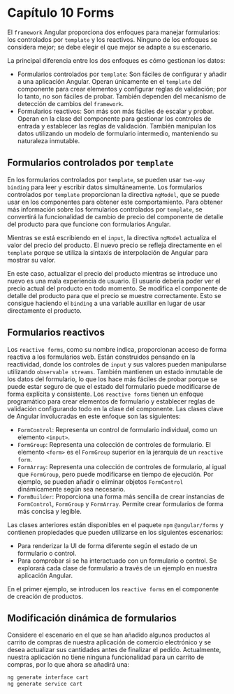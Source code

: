 # Capítulo 10 Forms

El `framework` Angular proporciona dos enfoques para manejar formularios: los controlados por `template` y los reactivos. Ninguno de los enfoques se considera mejor; se debe elegir el que mejor se adapte a su escenario.

La principal diferencia entre los dos enfoques es cómo gestionan los datos:

* Formularios controlados por `template`: Son fáciles de configurar y añadir a una aplicación Angular. Operan únicamente en el `template` del componente para crear elementos y configurar reglas de validación; por lo tanto, no son fáciles de probar. También dependen del mecanismo de detección de cambios del `framework`.
* Formularios reactivos: Son más son más fáciles de escalar y probar. Operan en la
clase del componente para gestionar los controles de entrada y establecer las reglas de validación. También manipulan los datos utilizando un modelo de formulario intermedio, manteniendo su naturaleza inmutable.

## Formularios controlados por `template`

En los formularios controlados por `template`, se pueden usar `two-way binding` para leer y escribir datos simultáneamente. Los formularios controlados por `template` proporcionan la directiva `ngModel`, que se puede usar en los componentes para obtener este comportamiento. Para obtener más información sobre los formularios controlados por `template`, se convertirá la funcionalidad de cambio de precio del componente de detalle del producto para que funcione con formularios Angular.

Mientras se está escribiendo en el `input`, la directiva `ngModel` actualiza el valor del precio del producto.
El nuevo precio se refleja directamente en el `template` porque se utiliza la sintaxis de interpolación de Angular para mostrar su valor.

En este caso, actualizar el precio del producto mientras se introduce uno nuevo es una mala experiencia de usuario.
El usuario debería poder ver el precio actual del producto en todo momento. Se modifica el
componente de detalle del producto para que el precio se muestre correctamente. Esto se consigue haciendo el `binding` a una variable auxiliar en lugar de usar directamente el producto.

## Formularios reactivos

Los `reactive forms`, como su nombre indica, proporcionan acceso de forma reactiva a los formularios web. Están construidos pensando en la reactividad, donde los controles de `input` y sus valores pueden manipularse utilizando `observable streams`. También mantienen un estado inmutable de los datos del formulario, lo que los hace más fáciles de probar porque se puede estar seguro de que el estado del formulario puede modificarse de forma explícita y consistente. Los `reactive forms` tienen un enfoque programático para crear elementos de formulario y establecer reglas de validación configurando todo en la clase del componente. Las clases clave de Angular involucradas en este enfoque son las siguientes:

* `FormControl`: Representa un control de formulario individual, como un elemento `<input>`.
* `FormGroup`: Representa una colección de controles de formulario. El elemento `<form>` es el `FormGroup` superior en la jerarquía de un `reactive form`.
* `FormArray`: Representa una colección de controles de formulario, al igual que `FormGroup`, pero puede modificarse en tiempo de ejecución. Por ejemplo, se pueden añadir o eliminar objetos `FormControl` dinámicamente según sea necesario.
* `FormBuilder`: Proporciona una forma más sencilla de crear instancias de `FormControl`, `FormGroup` y `FormArray`. Permite crear formularios de forma más concisa y legible.
  
Las clases anteriores están disponibles en el paquete `npm` `@angular/forms` y contienen propiedades que pueden utilizarse en los siguientes escenarios:
* Para renderizar la UI de forma diferente según el estado de un formulario o control.
* Para comprobar si se ha interactuado con un formulario o control.
Se explorará cada clase de formulario a través de un ejemplo en nuestra aplicación Angular.

En el primer ejemplo, se introducen los `reactive forms` en el componente de creación de productos.

## Modificación dinámica de formularios

Considere el escenario en el que se han añadido algunos productos al carrito de compras de nuestra aplicación de comercio electrónico y se desea actualizar sus cantidades antes de finalizar el pedido.
Actualmente, nuestra aplicación no tiene ninguna funcionalidad para un carrito de compras, por lo que ahora se añadirá una:

```bash
ng generate interface cart
ng generate service cart
```



